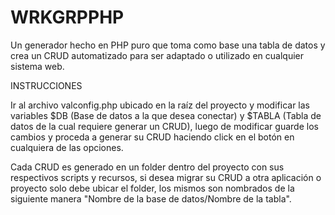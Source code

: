 # WRKGRPPHP
Un generador hecho en PHP puro que toma como base una tabla de datos y crea un CRUD automatizado para ser adaptado o utilizado en cualquier sistema web.

INSTRUCCIONES

Ir al archivo valconfig.php ubicado en la raíz del proyecto y modificar las variables $DB (Base de datos a la que desea conectar) y $TABLA (Tabla de datos de la cual requiere generar un CRUD), luego de modificar guarde los cambios y proceda a generar su CRUD haciendo click en el botón en cualquiera de las opciones.

Cada CRUD es generado en un folder dentro del proyecto con sus respectivos scripts y recursos, si desea migrar su CRUD a otra aplicación o proyecto solo debe ubicar el folder, los mismos son nombrados de la siguiente manera "Nombre de la base de datos/Nombre de la tabla".
